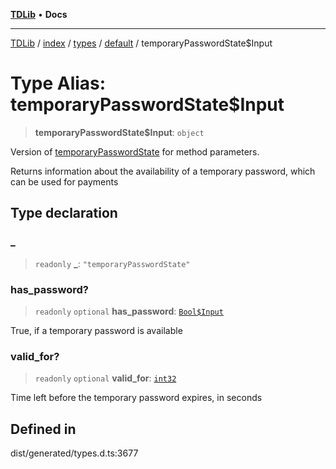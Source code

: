 [**TDLib**](../../../../../../README.md) • **Docs**

***

[TDLib](../../../../../../modules.md) / [index](../../../../../README.md) / [types](../../../README.md) / [default](../README.md) / temporaryPasswordState$Input

# Type Alias: temporaryPasswordState$Input

> **temporaryPasswordState$Input**: `object`

Version of [temporaryPasswordState](temporaryPasswordState.md) for method parameters.

Returns information about the availability of a temporary password, which can be used for payments

## Type declaration

### \_

> `readonly` **\_**: `"temporaryPasswordState"`

### has\_password?

> `readonly` `optional` **has\_password**: [`Bool$Input`](Bool$Input.md)

True, if a temporary password is available

### valid\_for?

> `readonly` `optional` **valid\_for**: [`int32`](int32.md)

Time left before the temporary password expires, in seconds

## Defined in

dist/generated/types.d.ts:3677
